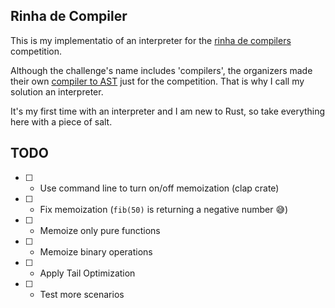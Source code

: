 ## Rinha de Compiler

This is my implementatio of an interpreter for the [rinha de compilers](https://github.com/aripiprazole/rinha-de-compiler) competition.

Although the challenge's name includes 'compilers', the organizers made their own [compiler to AST](https://docs.rs/rinha/latest/rinha/) just for the competition. That is why I call my solution an interpreter.

It's my first time with an interpreter and I am new to Rust, so take everything here with a piece of salt.

## TODO

- [ ] - Use command line to turn on/off memoization (clap crate)
- [ ] - Fix memoization (`fib(50)` is returning a negative number 😅)
- [ ] - Memoize only pure functions
- [ ] - Memoize binary operations
- [ ] - Apply Tail Optimization
- [ ] - Test more scenarios
